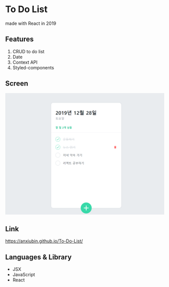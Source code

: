 # To Do List
made with React in 2019

## Features
1. CRUD to do list
2. Date
3. Context API
4. Styled-components

## Screen
![screen](./src/screen.png)

## Link
https://anxiubin.github.io/To-Do-List/

## Languages & Library
- JSX
- JavaScript
- React